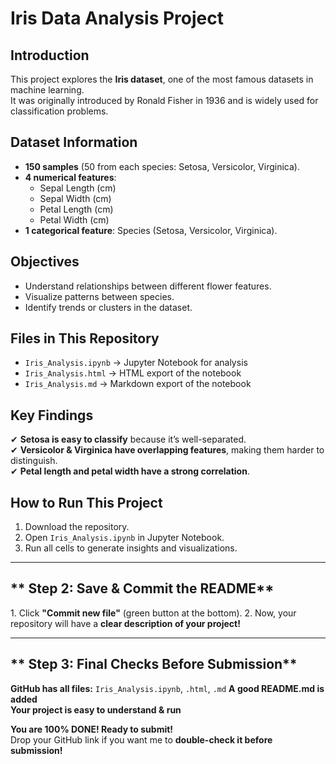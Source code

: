 # Iris Data Analysis Project  

## Introduction  
This project explores the **Iris dataset**, one of the most famous datasets in machine learning.  
It was originally introduced by Ronald Fisher in 1936 and is widely used for classification problems.  

## Dataset Information  
- **150 samples** (50 from each species: Setosa, Versicolor, Virginica).  
- **4 numerical features**:  
  - Sepal Length (cm)  
  - Sepal Width (cm)  
  - Petal Length (cm)  
  - Petal Width (cm)  
- **1 categorical feature**: Species (Setosa, Versicolor, Virginica).  

##  Objectives  
- Understand relationships between different flower features.  
- Visualize patterns between species.  
- Identify trends or clusters in the dataset.  

##  Files in This Repository  
- `Iris_Analysis.ipynb` → Jupyter Notebook for analysis  
- `Iris_Analysis.html` → HTML export of the notebook  
- `Iris_Analysis.md` → Markdown export of the notebook  

##  Key Findings  
✔ **Setosa is easy to classify** because it’s well-separated.  
✔ **Versicolor & Virginica have overlapping features**, making them harder to distinguish.  
✔ **Petal length and petal width have a strong correlation**.  

##  How to Run This Project  
1. Download the repository.  
2. Open `Iris_Analysis.ipynb` in Jupyter Notebook.  
3. Run all cells to generate insights and visualizations.  

---

## ** Step 2: Save & Commit the README**
1️. Click **"Commit new file"** (green button at the bottom). 
2️. Now, your repository will have a **clear description of your project!**  

---

## ** Step 3: Final Checks Before Submission**
 **GitHub has all files:** `Iris_Analysis.ipynb`, `.html`, `.md` 
 **A good README.md is added**   
 **Your project is easy to understand & run**   

 **You are 100% DONE! Ready to submit!**  
Drop your GitHub link if you want me to **double-check it before submission!** 

